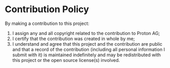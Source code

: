 # Contribution Policy

By making a contribution to this project:

1.    I assign any and all copyright related to the contribution to Proton AG;
2.    I certify that the contribution was created in whole by me;
3.    I understand and agree that this project and the contribution are public and that a record of the contribution (including all personal information I submit with it) is maintained indefinitely and may be redistributed with this project or the open source license(s) involved.
